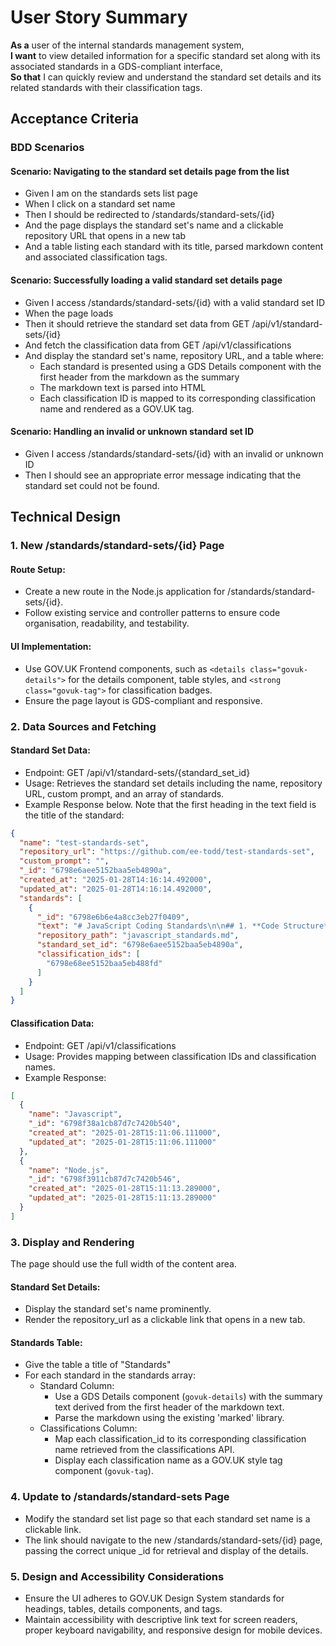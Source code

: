 # User Story Summary

**As a** user of the internal standards management system,  
**I want** to view detailed information for a specific standard set along with its associated standards in a GDS-compliant interface,  
**So that** I can quickly review and understand the standard set details and its related standards with their classification tags.

## Acceptance Criteria
### BDD Scenarios

#### Scenario: Navigating to the standard set details page from the list
* Given I am on the standards sets list page
* When I click on a standard set name
* Then I should be redirected to /standards/standard-sets/{id}
* And the page displays the standard set's name and a clickable repository URL that opens in a new tab
* And a table listing each standard with its title, parsed markdown content and associated classification tags.

#### Scenario: Successfully loading a valid standard set details page
* Given I access /standards/standard-sets/{id} with a valid standard set ID
* When the page loads
* Then it should retrieve the standard set data from GET /api/v1/standard-sets/{id}
* And fetch the classification data from GET /api/v1/classifications
* And display the standard set's name, repository URL, and a table where:
  * Each standard is presented using a GDS Details component with the first header from the markdown as the summary
  * The markdown text is parsed into HTML
  * Each classification ID is mapped to its corresponding classification name and rendered as a GOV.UK tag.

#### Scenario: Handling an invalid or unknown standard set ID
* Given I access /standards/standard-sets/{id} with an invalid or unknown ID
* Then I should see an appropriate error message indicating that the standard set could not be found.

## Technical Design

### 1. New /standards/standard-sets/{id} Page
#### Route Setup:
* Create a new route in the Node.js application for /standards/standard-sets/{id}.
* Follow existing service and controller patterns to ensure code organisation, readability, and testability.

#### UI Implementation:
* Use GOV.UK Frontend components, such as `<details class="govuk-details">` for the details component, table styles, and `<strong class="govuk-tag">` for classification badges.
* Ensure the page layout is GDS-compliant and responsive.

### 2. Data Sources and Fetching
#### Standard Set Data:
* Endpoint: GET /api/v1/standard-sets/{standard_set_id}
* Usage: Retrieves the standard set details including the name, repository URL, custom prompt, and an array of standards.
* Example Response below. Note that the first heading in the text field is the title of the standard:

```json
{
  "name": "test-standards-set",
  "repository_url": "https://github.com/ee-todd/test-standards-set",
  "custom_prompt": "",
  "_id": "6798e6aee5152baa5eb4890a",
  "created_at": "2025-01-28T14:16:14.492000",
  "updated_at": "2025-01-28T14:16:14.492000",
  "standards": [
    {
      "_id": "6798e6b6e4a8cc3eb27f0409",
      "text": "# JavaScript Coding Standards\n\n## 1. **Code Structure**\n- Use meaningful and descriptive names for variables, functions, and classes.\n- Organise code into reusable modules or components.\n- Follow the single responsibility principle (SRP) for functions and classes.\n",
      "repository_path": "javascript_standards.md",
      "standard_set_id": "6798e6aee5152baa5eb4890a",
      "classification_ids": [
        "6798e68ee5152baa5eb488fd"
      ]
    }
  ]
}
```

#### Classification Data:
* Endpoint: GET /api/v1/classifications
* Usage: Provides mapping between classification IDs and classification names.
* Example Response:

```json
[
  {
    "name": "Javascript",
    "_id": "6798f38a1cb87d7c7420b540",
    "created_at": "2025-01-28T15:11:06.111000",
    "updated_at": "2025-01-28T15:11:06.111000"
  },
  {
    "name": "Node.js",
    "_id": "6798f3911cb87d7c7420b546",
    "created_at": "2025-01-28T15:11:13.289000",
    "updated_at": "2025-01-28T15:11:13.289000"
  }
]
```

### 3. Display and Rendering
The page should use the full width of the content area.

#### Standard Set Details:
* Display the standard set's name prominently.
* Render the repository_url as a clickable link that opens in a new tab.

#### Standards Table:
* Give the table a title of "Standards"
* For each standard in the standards array:
  * Standard Column:
    * Use a GDS Details component (`govuk-details`) with the summary text derived from the first header of the markdown text.
    * Parse the markdown using the existing 'marked' library.
  * Classifications Column:
    * Map each classification_id to its corresponding classification name retrieved from the classifications API.
    * Display each classification name as a GOV.UK style tag component (`govuk-tag`).

### 4. Update to /standards/standard-sets Page
* Modify the standard set list page so that each standard set name is a clickable link.
* The link should navigate to the new /standards/standard-sets/{id} page, passing the correct unique _id for retrieval and display of the details.

### 5. Design and Accessibility Considerations
* Ensure the UI adheres to GOV.UK Design System standards for headings, tables, details components, and tags.
* Maintain accessibility with descriptive link text for screen readers, proper keyboard navigability, and responsive design for mobile devices.